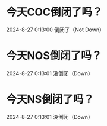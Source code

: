 # 今天COC倒闭了吗？

2024-8-27 0:13:00 倒闭了（Not Down）

# 今天NOS倒闭了吗？

2024-8-27 0:13:01 没倒闭（Down）

# 今天NS倒闭了吗？

2024-8-27 0:13:01 没倒闭（Down）

